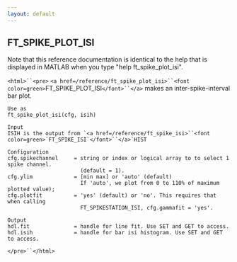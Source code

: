 ```yaml
---
layout: default
---
```


##  FT_SPIKE_PLOT_ISI

Note that this reference documentation is identical to the help that is displayed in MATLAB when you type "help ft_spike_plot_isi".

`<html>``<pre>`
    `<a href=/reference/ft_spike_plot_isi>``<font color=green>`FT_SPIKE_PLOT_ISI`</font>``</a>` makes an inter-spike-interval bar plot.
 
    Use as
    ft_spike_plot_isi(cfg, isih)
 
    Input
    ISIH is the output from `<a href=/reference/ft_spike_isi>``<font color=green>`FT_SPIKE_ISI`</font>``</a>`HIST
 
    Configuration
    cfg.spikechannel     = string or index or logical array to to select 1 spike channel.
                           (default = 1).
    cfg.ylim             = [min max] or 'auto' (default)
                           If 'auto', we plot from 0 to 110% of maximum plotted value);
    cfg.plotfit          = 'yes' (default) or 'no'. This requires that when calling
                           FT_SPIKESTATION_ISI, cfg.gammafit = 'yes'.
 
    Output
    hdl.fit              = handle for line fit. Use SET and GET to access.
    hdl.isih             = handle for bar isi histogram. Use SET and GET to access.
`</pre>``</html>`

